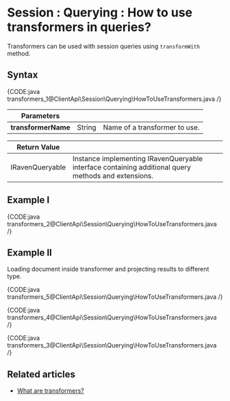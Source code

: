 # Session : Querying : How to use transformers in queries?

Transformers can be used with session queries using `transformWith` method.

## Syntax

{CODE:java transformers_1@ClientApi\Session\Querying\HowToUseTransformers.java /}

| Parameters | | |
| ------------- | ------------- | ----- |
| **transformerName** | String | Name of a transformer to use. |

| Return Value | |
| ------------- | ----- |
| IRavenQueryable | Instance implementing IRavenQueryable interface containing additional query methods and extensions. |

## Example I

{CODE:java transformers_2@ClientApi\Session\Querying\HowToUseTransformers.java /}

## Example II

Loading document inside transformer and projecting results to different type.

{CODE:java transformers_5@ClientApi\Session\Querying\HowToUseTransformers.java /}

{CODE:java transformers_4@ClientApi\Session\Querying\HowToUseTransformers.java /}

{CODE:java transformers_3@ClientApi\Session\Querying\HowToUseTransformers.java /}

## Related articles

- [What are transformers?](../../../transformers/what-are-transformers)   

